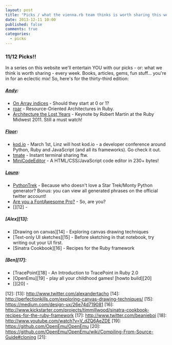 ```yaml
---
layout: post
title: "Picks / what the vienna.rb team thinks is worth sharing this week"
date: 2013-12-11 10:00
published: false
comments: true
categories:
  - picks
---
```


### 11/12 Picks!!

In a series on this website we'll entertain YOU with our picks - or: what we think is worth sharing - every week.
Books, articles, gems, fun stuff... you're in for an eclectic mix! So, here's for the thirty-third edition:

##### [Andy][1]:
  - [On Array indices][2] - Should they start at 0 or 1?
  - [roar][3] - Resource-Oriented Architectures in Ruby.
  - [Architecture the Lost Years][4] - Keynote by Robert Martin at the Ruby Midwest 2011. Still a must watch!

##### [Floor][5]:
  - [kod.io][6] - March 1st, Linz will host kod.io - a developer conference around Python, Ruby and JavaScript (and all its frameworks). Go check it out.
  - [tmate][7] - Instant terminal sharing ftw.
  - [MiniCodeEditor][8] - A HTML/CSS/JavaScript code editor in 230+ bytes!

##### [Laura][9]:
  - [PythonTrek][10] - Because who doesn't love a Star Trek/Monty Python generator? Bonus: you can view all generated phrases on the official twitter account!
  - [Are you a FontAwesome Pro?][11] - So, are you?
  - [][12] -

##### [Alex][13]:
  - [Drawing on canvas][14] - Exploring canvas drawing techniques
  - [Text-only UI sketches][15] - Before sketching in that notebook, try writing out your UI first.
  - [Sinatra Cookbook][16] - Recipes for the Ruby framework

##### [Ben][17]:
  - [TracePoint][18] - An Introduction to TracePoint in Ruby 2.0
  - [OpenEmu][19] - play all your childhood games! [howto build][20]
  - [][20] -

[1]: http://www.twitter.com/pxlpnk
[2]: http://exple.tive.org/blarg/2013/10/22/citation-needed/
[3]: https://github.com/apotonick/roar
[4]: http://www.confreaks.com/videos/759-rubymidwest2011-keynote-architecture-the-lost-years
[5]: http://www.twitter.com/floordrees
[6]: http://linz.kod.io/
[7]: http://tmate.io/
[8]: http://xem.github.io/miniCodeEditor/
[9]: http://www.twitter.com/alicetragedy
[10]: http://python-trek-2013.herokuapp.com
[11]: http://fontawesome.pro
[12]:
[13]: http://www.twitter.com/alexandertacho
[14]: http://perfectionkills.com/exploring-canvas-drawing-techniques/
[15]: https://medium.com/design-ux/26e74d719081
[16]: http://www.kickstarter.com/projects/timmillwood/sinatra-cookbook-recipes-for-the-ruby-framework
[17]: http://www.twitter.com/beanieboi
[18]: http://www.youtube.com/watch?v=V_dZQ6AeZDE
[19]: https://github.com/OpenEmu/OpenEmu
[20]: https://github.com/OpenEmu/OpenEmu/wiki/Compiling-From-Source-Guide#cloning
[21]:
